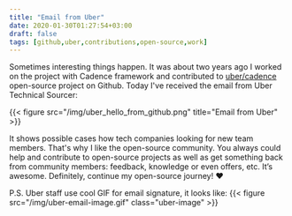 ```yaml
---
title: "Email from Uber"
date: 2020-01-30T01:27:54+03:00
draft: false
tags: [github,uber,contributions,open-source,work]
---
```


Sometimes interesting things happen. It was about two years ago I worked on the project with Cadence framework and
contributed to [uber/cadence](https://github.com/uber/cadence) open-source project on Github. Today I've received the 
email from Uber Technical Sourcer:

{{< figure src="/img/uber_hello_from_github.png" title="Email from Uber" >}}

It shows possible cases how tech companies looking for new team members. That's why I like the open-source community.
You always could help and contribute to open-source projects as well as get something back from community members: 
feedback, knowledge or even offers, etc. It’s awesome. Definitely, continue my open-source journey! :heart:

P.S. Uber staff use cool GIF for email signature, it looks like:
{{< figure src="/img/uber-email-image.gif" class="uber-image" >}}